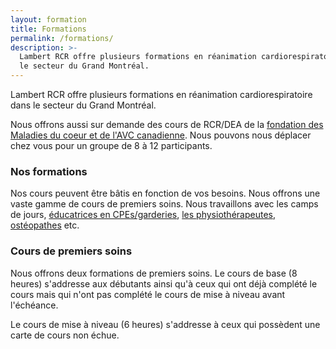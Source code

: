 ```yaml
---
layout: formation
title: Formations
permalink: /formations/
description: >-
  Lambert RCR offre plusieurs formations en réanimation cardiorespiratoire dans
  le secteur du Grand Montréal.
---
```

Lambert RCR offre plusieurs formations en réanimation cardiorespiratoire dans le secteur du Grand Montréal.

Nous offrons aussi sur demande des cours de RCR/DEA de la [fondation des Maladies du coeur et de l'AVC canadienne](http://www.coeuretavc.ca/avc). Nous pouvons nous déplacer chez vous pour un groupe de 8 à 12 participants.

### Nos formations

Nos cours peuvent être bâtis en fonction de vos besoins. Nous offrons une vaste gamme de cours de premiers soins. Nous travaillons avec les camps de jours, [éducatrices en CPEs/garderies](https://lambertrcr.com/formations/premiers-soins-milieux-de-garde-cours-de-base), [les physiothérapeutes](https://lambertrcr.com/formation/cpr-rcr-dea-professionnel-de-la-sant%C3%A9), [ostéopathes](https://lambertrcr.com/formation/cpr-rcr-dea-grand-public) etc.

### Cours de premiers soins

Nous offrons deux formations de premiers soins. Le cours de base (8 heures) s'addresse aux débutants ainsi qu'à ceux qui ont déjà complété le cours mais qui n'ont pas complété le cours de mise à niveau avant l'échéance.

Le cours de mise à niveau (6 heures) s'addresse à ceux qui possèdent une carte de cours non échue.

